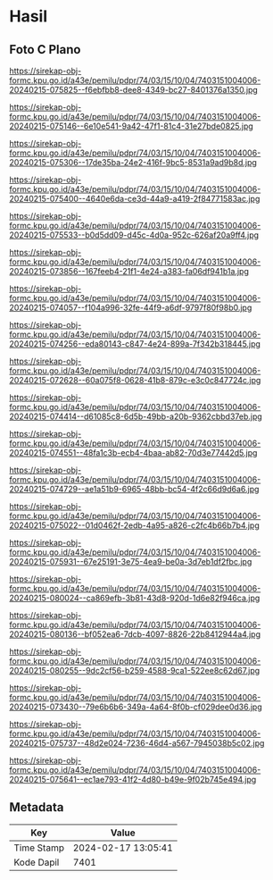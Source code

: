 # Hasil

## Foto C Plano

https://sirekap-obj-formc.kpu.go.id/a43e/pemilu/pdpr/74/03/15/10/04/7403151004006-20240215-075825--f6ebfbb8-dee8-4349-bc27-8401376a1350.jpg

https://sirekap-obj-formc.kpu.go.id/a43e/pemilu/pdpr/74/03/15/10/04/7403151004006-20240215-075146--6e10e541-9a42-47f1-81c4-31e27bde0825.jpg

https://sirekap-obj-formc.kpu.go.id/a43e/pemilu/pdpr/74/03/15/10/04/7403151004006-20240215-075306--17de35ba-24e2-416f-9bc5-8531a9ad9b8d.jpg

https://sirekap-obj-formc.kpu.go.id/a43e/pemilu/pdpr/74/03/15/10/04/7403151004006-20240215-075400--4640e6da-ce3d-44a9-a419-2f84771583ac.jpg

https://sirekap-obj-formc.kpu.go.id/a43e/pemilu/pdpr/74/03/15/10/04/7403151004006-20240215-075533--b0d5dd09-d45c-4d0a-952c-626af20a9ff4.jpg

https://sirekap-obj-formc.kpu.go.id/a43e/pemilu/pdpr/74/03/15/10/04/7403151004006-20240215-073856--167feeb4-21f1-4e24-a383-fa06df941b1a.jpg

https://sirekap-obj-formc.kpu.go.id/a43e/pemilu/pdpr/74/03/15/10/04/7403151004006-20240215-074057--f104a996-32fe-44f9-a6df-9797f80f98b0.jpg

https://sirekap-obj-formc.kpu.go.id/a43e/pemilu/pdpr/74/03/15/10/04/7403151004006-20240215-074256--eda80143-c847-4e24-899a-7f342b318445.jpg

https://sirekap-obj-formc.kpu.go.id/a43e/pemilu/pdpr/74/03/15/10/04/7403151004006-20240215-072628--60a075f8-0628-41b8-879c-e3c0c847724c.jpg

https://sirekap-obj-formc.kpu.go.id/a43e/pemilu/pdpr/74/03/15/10/04/7403151004006-20240215-074414--d61085c8-6d5b-49bb-a20b-9362cbbd37eb.jpg

https://sirekap-obj-formc.kpu.go.id/a43e/pemilu/pdpr/74/03/15/10/04/7403151004006-20240215-074551--48fa1c3b-ecb4-4baa-ab82-70d3e77442d5.jpg

https://sirekap-obj-formc.kpu.go.id/a43e/pemilu/pdpr/74/03/15/10/04/7403151004006-20240215-074729--ae1a51b9-6965-48bb-bc54-4f2c66d9d6a6.jpg

https://sirekap-obj-formc.kpu.go.id/a43e/pemilu/pdpr/74/03/15/10/04/7403151004006-20240215-075022--01d0462f-2edb-4a95-a826-c2fc4b66b7b4.jpg

https://sirekap-obj-formc.kpu.go.id/a43e/pemilu/pdpr/74/03/15/10/04/7403151004006-20240215-075931--67e25191-3e75-4ea9-be0a-3d7eb1df2fbc.jpg

https://sirekap-obj-formc.kpu.go.id/a43e/pemilu/pdpr/74/03/15/10/04/7403151004006-20240215-080024--ca869efb-3b81-43d8-920d-1d6e82f946ca.jpg

https://sirekap-obj-formc.kpu.go.id/a43e/pemilu/pdpr/74/03/15/10/04/7403151004006-20240215-080136--bf052ea6-7dcb-4097-8826-22b8412944a4.jpg

https://sirekap-obj-formc.kpu.go.id/a43e/pemilu/pdpr/74/03/15/10/04/7403151004006-20240215-080255--9dc2cf56-b259-4588-9ca1-522ee8c62d67.jpg

https://sirekap-obj-formc.kpu.go.id/a43e/pemilu/pdpr/74/03/15/10/04/7403151004006-20240215-073430--79e6b6b6-349a-4a64-8f0b-cf029dee0d36.jpg

https://sirekap-obj-formc.kpu.go.id/a43e/pemilu/pdpr/74/03/15/10/04/7403151004006-20240215-075737--48d2e024-7236-46d4-a567-7945038b5c02.jpg

https://sirekap-obj-formc.kpu.go.id/a43e/pemilu/pdpr/74/03/15/10/04/7403151004006-20240215-075641--ec1ae793-41f2-4d80-b49e-9f02b745e494.jpg


## Metadata

| Key        | Value               |
| ---------- | ------------------- |
| Time Stamp | 2024-02-17 13:05:41 |
| Kode Dapil | 7401                |



